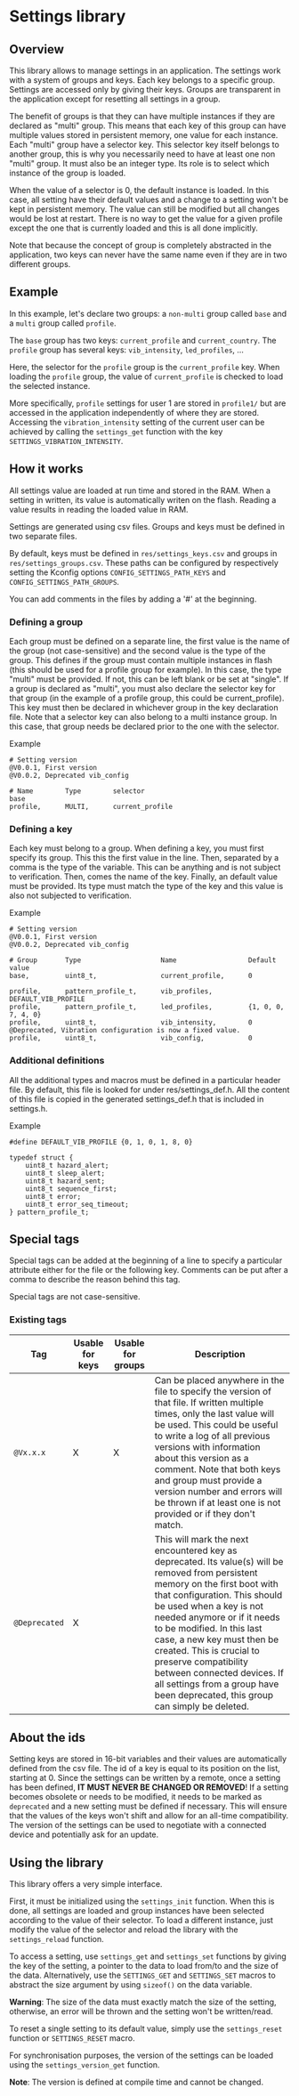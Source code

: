 # Settings library

## Overview

This library allows to manage settings in an application. The settings work with a system of groups and keys. Each key belongs to a specific group. Settings are accessed only by giving their keys. Groups are transparent in the application except for resetting all settings in a group.

The benefit of groups is that they can have multiple instances if they are declared as "multi" group. This means that each key of this group can have multiple values stored in persistent memory, one value for each instance. Each "multi" group have a selector key. This selector key itself belongs to another group, this is why you necessarily need to have at least one non "multi" group. It must also be an integer type. Its role is to select which instance of the group is loaded.

When the value of a selector is 0, the default instance is loaded. In this case, all setting have their default values and a change to a setting won't be kept in persistent memory. The value can still be modified but all changes would be lost at restart. There is no way to get the value for a given profile except the one that is currently loaded and this is all done implicitly.

Note that because the concept of group is completely abstracted in the application, two keys can never have the same name even if they are in two different groups.

## Example

In this example, let's declare two groups: a `non-multi` group called `base` and a `multi` group called `profile`.

The `base` group has two keys: `current_profile` and `current_country`. The `profile` group has several keys: `vib_intensity`, `led_profiles`, ...

Here, the selector for the `profile` group is the `current_profile` key. When loading the `profile` group, the value of `current_profile` is checked to load the selected instance.

More specifically, `profile` settings for user 1 are stored in `profile1/` but are accessed in the application independently of where they are stored. Accessing the `vibration_intensity` setting of the current user can be achieved by calling the `settings_get` function with the key `SETTINGS_VIBRATION_INTENSITY`.

## How it works

All settings value are loaded at run time and stored in the RAM. When a setting in written, its value is automatically writen on the flash. Reading a value results in reading the loaded value in RAM.

Settings are generated using csv files. Groups and keys must be defined in two separate files.

By default, keys must be defined in `res/settings_keys.csv` and groups in `res/settings_groups.csv`. These paths can be configured by respectively setting the Kconfig options `CONFIG_SETTINGS_PATH_KEYS` and `CONFIG_SETTINGS_PATH_GROUPS`.

You can add comments in the files by adding a '#' at the beginning.

### Defining a group

Each group must be defined on a separate line, the first value is the name
of the group (not case-sensitive) and the second value is the type of the
group. This defines if the group must contain multiple instances in flash
(this should be used for a profile group for example). In this case, the
type "multi" must be provided. If not, this can be left blank or be set at
"single". If a group is declared as "multi", you must also declare the
selector key for that group (in the example of a profile group, this could
be current_profile). This key must then be declared in whichever group in
the key declaration file. Note that a selector key can also belong to a
multi instance group. In this case, that group needs be declared prior to
the one with the selector.

Example

    # Setting version
    @V0.0.1, First version
    @V0.0.2, Deprecated vib_config

    # Name        Type        selector
    base
    profile,      MULTI,      current_profile

### Defining a key

Each key must belong to a group. When defining a key, you must first specify
its group. This this the first value in the line. Then, separated by a comma
is the type of the variable. This can be anything and is not subject to
verification. Then, comes the name of the key. Finally, an default value
must be provided. Its type must match the type of the key and this value is
also not subjected to verification.

Example

    # Setting version
    @V0.0.1, First version
    @V0.0.2, Deprecated vib_config

    # Group       Type                    Name                  Default value
    base,         uint8_t,                current_profile,      0

    profile,      pattern_profile_t,      vib_profiles,         DEFAULT_VIB_PROFILE
    profile,      pattern_profile_t,      led_profiles,         {1, 0, 0, 7, 4, 0}
    profile,      uint8_t,                vib_intensity,        0
    @Deprecated, Vibration configuration is now a fixed value.
    profile,      uint8_t,                vib_config,           0

### Additional definitions

All the additional types and macros must be defined in a particular header
file. By default, this file is looked for under res/settings_def.h. All the
content of this file is copied in the generated settings_def.h that is
included in settings.h.

Example

    #define DEFAULT_VIB_PROFILE {0, 1, 0, 1, 8, 0}

    typedef struct {
        uint8_t hazard_alert;
        uint8_t sleep_alert;
        uint8_t hazard_sent;
        uint8_t sequence_first;
        uint8_t error;
        uint8_t error_seq_timeout;
    } pattern_profile_t;

## Special tags

Special tags can be added at the beginning of a line to specify a
particular attribute either for the file or the following key.
Comments can be put after a comma to describe the reason behind this tag.

Special tags are not case-sensitive.

### Existing tags

| Tag           | Usable for keys | Usable for groups | Description                                                                                                                                       |
| -------------|----------------|-------------------|---------------------------------------------------------------------------------------------------------------------------------------------------|
| `@Vx.x.x`     | X              | X                 | Can be placed anywhere in the file to specify the version of that file. If written multiple times, only the last value will be used. This could be useful to write a log of all previous versions with information about this version as a comment. Note that both keys and group must provide a version number and errors will be thrown if at least one is not provided or if they don't match. |
| `@Deprecated` | X              |                   | This will mark the next encountered key as deprecated. Its value(s) will be removed from persistent memory on the first boot with that configuration. This should be used when a key is not needed anymore or if it needs to be modified. In this last case, a new key must then be created. This is crucial to preserve compatibility between connected devices. If all settings from a group have been deprecated, this group can simply be deleted. |

## About the ids

Setting keys are stored in 16-bit variables and their values are automatically defined from the csv file. The id of a key is equal to its position on the list, starting at 0. Since the settings can be written by a remote, once a setting has been defined, **IT MUST NEVER BE CHANGED OR REMOVED**! If a setting becomes obsolete or needs to be modified, it needs to be marked as `deprecated` and a new setting must be defined if necessary. This will ensure that the values of the keys won't shift and allow for an all-time compatibility. The version of the settings can be used to negotiate with a connected device and potentially ask for an update.

## Using the library

This library offers a very simple interface.

First, it must be initialized using the `settings_init` function. When this is done, all settings are loaded and group instances have been selected according to the value of their selector. To load a different instance, just modify the value of the selector and reload the library with the `settings_reload` function.

To access a setting, use `settings_get` and `settings_set` functions by giving the key of the setting, a pointer to the data to load from/to and the size of the data. Alternatively, use the `SETTINGS_GET` and `SETTINGS_SET` macros to abstract the size argument by using `sizeof()` on the data variable.

**Warning**: The size of the data must exactly match the size of the setting, otherwise, an error will be thrown and the setting won't be written/read.

To reset a single setting to its default value, simply use the `settings_reset` function or `SETTINGS_RESET` macro.

For synchronisation purposes, the version of the settings can be loaded using the `settings_version_get` function.

**Note**: The version is defined at compile time and cannot be changed.